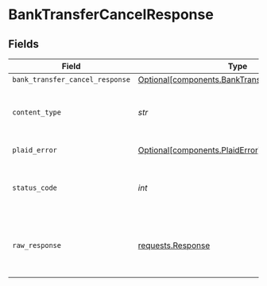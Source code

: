 # BankTransferCancelResponse


## Fields

| Field                                                                                                    | Type                                                                                                     | Required                                                                                                 | Description                                                                                              |
| -------------------------------------------------------------------------------------------------------- | -------------------------------------------------------------------------------------------------------- | -------------------------------------------------------------------------------------------------------- | -------------------------------------------------------------------------------------------------------- |
| `bank_transfer_cancel_response`                                                                          | [Optional[components.BankTransferCancelResponse]](../../models/components/banktransfercancelresponse.md) | :heavy_minus_sign:                                                                                       | OK                                                                                                       |
| `content_type`                                                                                           | *str*                                                                                                    | :heavy_check_mark:                                                                                       | HTTP response content type for this operation                                                            |
| `plaid_error`                                                                                            | [Optional[components.PlaidError]](../../models/components/plaiderror.md)                                 | :heavy_minus_sign:                                                                                       | Error response                                                                                           |
| `status_code`                                                                                            | *int*                                                                                                    | :heavy_check_mark:                                                                                       | HTTP response status code for this operation                                                             |
| `raw_response`                                                                                           | [requests.Response](https://requests.readthedocs.io/en/latest/api/#requests.Response)                    | :heavy_minus_sign:                                                                                       | Raw HTTP response; suitable for custom response parsing                                                  |
